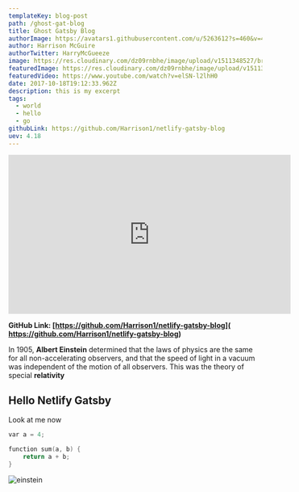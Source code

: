 ```yaml
---
templateKey: blog-post
path: /ghost-gat-blog
title: Ghost Gatsby Blog
authorImage: https://avatars1.githubusercontent.com/u/5263612?s=460&v=4
author: Harrison McGuire
authorTwitter: HarryMcGueeze
image: https://res.cloudinary.com/dz09rnbhe/image/upload/v1511348527/braid-hourglass_jso3su.jpg
featuredImage: https://res.cloudinary.com/dz09rnbhe/image/upload/v1511348527/braid-hourglass_jso3su.jpg
featuredVideo: https://www.youtube.com/watch?v=elSN-l2lhH0
date: 2017-10-18T19:12:33.962Z
description: this is my excerpt
tags:
  - world
  - hello
  - go
githubLink: https://github.com/Harrison1/netlify-gatsby-blog
uev: 4.18
---
```

<iframe width="560" height="315" src="https://www.youtube.com/embed/elSN-l2lhH0" frameborder="0" allowfullscreen></iframe>

**GitHub Link: [https://github.com/Harrison1/netlify-gatsby-blog]( https://github.com/Harrison1/netlify-gatsby-blog)**

In 1905, **Albert Einstein** determined that the laws of physics are the same for all non-accelerating observers, and that the speed of light in a vacuum was independent of the motion of all observers. This was the theory of special **relativity**

## Hello Netlify Gatsby

Look at me now



```cpp
var a = 4;

function sum(a, b) {
    return a + b;
}
```

![einstein](/img/einstein.jpg)
